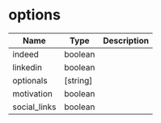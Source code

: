 # options

|Name|Type|Description|
|---|---|---|
indeed|boolean||
linkedin|boolean||
optionals|[string]||
motivation|boolean||
social_links|boolean||